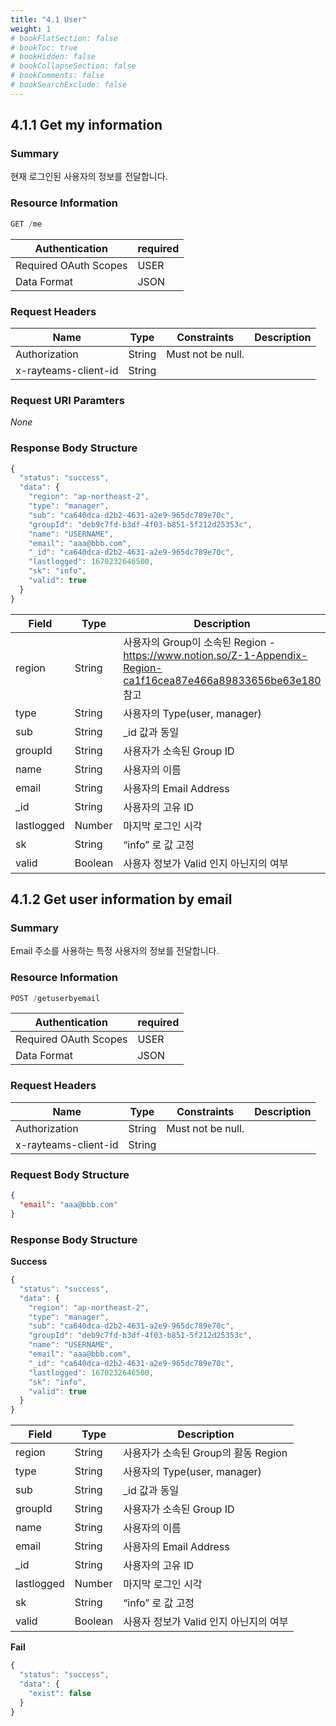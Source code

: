 ```yaml
---
title: "4.1 User"
weight: 1
# bookFlatSection: false
# bookToc: true
# bookHidden: false
# bookCollapseSection: false
# bookComments: false
# bookSearchExclude: false
---
```


## 4.1.1 Get my information

### Summary

현재 로그인된 사용자의 정보를 전달합니다.

### Resource Information

```jsx
GET /me
```

| Authentication | required |
| --- | --- |
| Required OAuth Scopes | USER |
| Data Format | JSON |

### Request Headers

| Name | Type | Constraints | Description |
| --- | --- | --- | --- |
| Authorization | String | Must not be null. |  |
| x-rayteams-client-id | String |  |  |

### Request URI Paramters

*None*

### Response Body Structure

```jsx
{
  "status": "success",
  "data": {
    "region": "ap-northeast-2",
    "type": "manager",
    "sub": "ca640dca-d2b2-4631-a2e9-965dc789e70c",
    "groupId": "deb9c7fd-b3df-4f03-b851-5f212d25353c",
    "name": "USERNAME",
    "email": "aaa@bbb.com",
    "_id": "ca640dca-d2b2-4631-a2e9-965dc789e70c",
    "lastlogged": 1670232646500,
    "sk": "info",
    "valid": true
  }
}
```

| Field | Type | Description |
| --- | --- | --- |
| region | String | 사용자의 Group이 소속된 Region - https://www.notion.so/Z-1-Appendix-Region-ca1f16cea87e466a89833656be63e180 참고 |
| type | String | 사용자의 Type(user, manager) |
| sub | String | _id 값과 동일 |
| groupId | String | 사용자가 소속된 Group ID |
| name | String | 사용자의 이름 |
| email | String | 사용자의 Email Address |
| _id | String | 사용자의 고유 ID |
| lastlogged | Number | 마지막 로그인 시각 |
| sk | String | “info” 로 값 고정 |
| valid | Boolean | 사용자 정보가 Valid 인지 아닌지의 여부 |

## 4.1.2 Get user information by email

### Summary

Email 주소를 사용하는 특정 사용자의 정보를 전달합니다.

### Resource Information

```jsx
POST /getuserbyemail
```

| Authentication | required |
| --- | --- |
| Required OAuth Scopes | USER |
| Data Format | JSON |

### Request Headers

| Name | Type | Constraints | Description |
| --- | --- | --- | --- |
| Authorization | String | Must not be null. |  |
| x-rayteams-client-id | String |  |  |

### Request Body Structure

```json
{
  "email": "aaa@bbb.com"
}
```

### Response Body Structure

**Success**

```jsx
{
  "status": "success",
  "data": {
    "region": "ap-northeast-2",
    "type": "manager",
    "sub": "ca640dca-d2b2-4631-a2e9-965dc789e70c",
    "groupId": "deb9c7fd-b3df-4f03-b851-5f212d25353c",
    "name": "USERNAME",
    "email": "aaa@bbb.com",
    "_id": "ca640dca-d2b2-4631-a2e9-965dc789e70c",
    "lastlogged": 1670232646500,
    "sk": "info",
    "valid": true
  }
}
```

| Field | Type | Description |
| --- | --- | --- |
| region | String | 사용자가 소속된 Group의 활동 Region |
| type | String | 사용자의 Type(user, manager) |
| sub | String | _id 값과 동일 |
| groupId | String | 사용자가 소속된 Group ID |
| name | String | 사용자의 이름 |
| email | String | 사용자의 Email Address |
| _id | String | 사용자의 고유 ID |
| lastlogged | Number | 마지막 로그인 시각 |
| sk | String | “info” 로 값 고정 |
| valid | Boolean | 사용자 정보가 Valid 인지 아닌지의 여부 |

**Fail**

```jsx
{
  "status": "success",
  "data": {
    "exist": false
  }
}
```